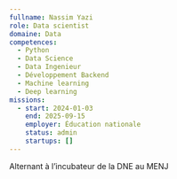 ```yaml
---
fullname: Nassim Yazi
role: Data scientist
domaine: Data
competences:
  - Python
  - Data Science
  - Data Ingenieur
  - Développement Backend
  - Machine learning
  - Deep learning
missions:
  - start: 2024-01-03
    end: 2025-09-15
    employer: Éducation nationale
    status: admin
    startups: []
---
```

Alternant à l’incubateur de la DNE au MENJ